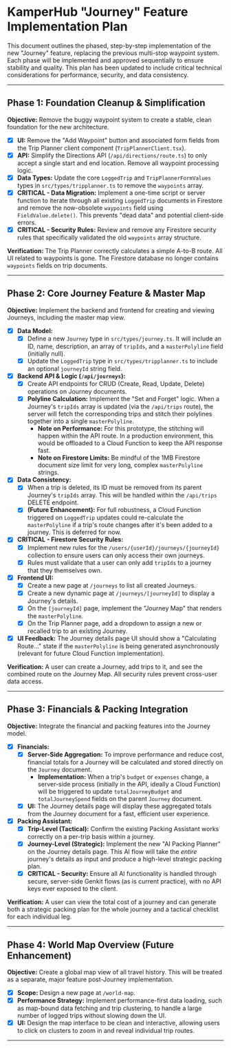 # KamperHub "Journey" Feature Implementation Plan

This document outlines the phased, step-by-step implementation of the new "Journey" feature, replacing the previous multi-stop waypoint system. Each phase will be implemented and approved sequentially to ensure stability and quality. This plan has been updated to include critical technical considerations for performance, security, and data consistency.

---

## **Phase 1: Foundation Cleanup & Simplification**

**Objective:** Remove the buggy waypoint system to create a stable, clean foundation for the new architecture.

-   [x] **UI:** Remove the "Add Waypoint" button and associated form fields from the Trip Planner client component (`TripPlannerClient.tsx`).
-   [x] **API:** Simplify the Directions API (`/api/directions/route.ts`) to only accept a single start and end location. Remove all waypoint processing logic.
-   [x] **Data Types:** Update the core `LoggedTrip` and `TripPlannerFormValues` types in `src/types/tripplanner.ts` to remove the `waypoints` array.
-   [x] **CRITICAL - Data Migration:** Implement a one-time script or server function to iterate through all existing `LoggedTrip` documents in Firestore and remove the now-obsolete `waypoints` field using `FieldValue.delete()`. This prevents "dead data" and potential client-side errors.
-   [x] **CRITICAL - Security Rules:** Review and remove any Firestore security rules that specifically validated the old `waypoints` array structure.

**Verification:** The Trip Planner correctly calculates a simple A-to-B route. All UI related to waypoints is gone. The Firestore database no longer contains `waypoints` fields on trip documents.

---

## **Phase 2: Core Journey Feature & Master Map**

**Objective:** Implement the backend and frontend for creating and viewing Journeys, including the master map view.

-   [x] **Data Model:**
    -   [x] Define a new `Journey` type in `src/types/journey.ts`. It will include an ID, name, description, an array of `tripIds`, and a `masterPolyline` field (initially null).
    -   [x] Update the `LoggedTrip` type in `src/types/tripplanner.ts` to include an optional `journeyId` string field.
-   [x] **Backend API & Logic (`/api/journeys`):**
    -   [x] Create API endpoints for CRUD (Create, Read, Update, Delete) operations on Journey documents.
    -   [x] **Polyline Calculation:** Implement the "Set and Forget" logic. When a Journey's `tripIds` array is updated (via the `/api/trips` route), the server will fetch the corresponding trips and stitch their polylines together into a single `masterPolyline`.
        -   **Note on Performance:** For this prototype, the stitching will happen within the API route. In a production environment, this would be offloaded to a Cloud Function to keep the API response fast.
        -   **Note on Firestore Limits:** Be mindful of the 1MB Firestore document size limit for very long, complex `masterPolyline` strings.
-   [x] **Data Consistency:**
    -   [x] When a trip is deleted, its ID must be removed from its parent Journey's `tripIds` array. This will be handled within the `/api/trips` DELETE endpoint.
    -   [x] **(Future Enhancement):** For full robustness, a Cloud Function triggered on `LoggedTrip` updates could re-calculate the `masterPolyline` if a trip's route changes after it's been added to a journey. This is deferred for now.
-   [x] **CRITICAL - Firestore Security Rules:**
    -   [x] Implement new rules for the `/users/{userId}/journeys/{journeyId}` collection to ensure users can only access their own journeys.
    -   [x] Rules must validate that a user can only add `tripIds` to a journey that they themselves own.
-   [x] **Frontend UI:**
    -   [x] Create a new page at `/journeys` to list all created Journeys.
    -   [x] Create a new dynamic page at `/journeys/[journeyId]` to display a Journey's details.
    -   [x] On the `[journeyId]` page, implement the "Journey Map" that renders the `masterPolyline`.
    -   [x] On the Trip Planner page, add a dropdown to assign a new or recalled trip to an existing Journey.
-   [x] **UI Feedback:** The Journey details page UI should show a "Calculating Route..." state if the `masterPolyline` is being generated asynchronously (relevant for future Cloud Function implementation).

**Verification:** A user can create a Journey, add trips to it, and see the combined route on the Journey Map. All security rules prevent cross-user data access.

---

## **Phase 3: Financials & Packing Integration**

**Objective:** Integrate the financial and packing features into the Journey model.

-   [x] **Financials:**
    -   [x] **Server-Side Aggregation:** To improve performance and reduce cost, financial totals for a Journey will be calculated and stored directly on the `Journey` document.
        -   **Implementation:** When a trip's `budget` or `expenses` change, a server-side process (initially in the API, ideally a Cloud Function) will be triggered to update `totalJourneyBudget` and `totalJourneySpend` fields on the parent `Journey` document.
    -   [x] **UI:** The Journey details page will display these aggregated totals from the Journey document for a fast, efficient user experience.
-   [x] **Packing Assistant:**
    -   [x] **Trip-Level (Tactical):** Confirm the existing Packing Assistant works correctly on a per-trip basis within a journey.
    -   [x] **Journey-Level (Strategic):** Implement the new "AI Packing Planner" on the Journey details page. This AI flow will take the *entire* journey's details as input and produce a high-level strategic packing plan.
    -   [x] **CRITICAL - Security:** Ensure all AI functionality is handled through secure, server-side Genkit flows (as is current practice), with no API keys ever exposed to the client.

**Verification:** A user can view the total cost of a journey and can generate both a strategic packing plan for the whole journey and a tactical checklist for each individual leg.

---

## **Phase 4: World Map Overview (Future Enhancement)**

**Objective:** Create a global map view of all travel history. This will be treated as a separate, major feature post-Journey implementation.

-   [x] **Scope:** Design a new page at `/world-map`.
-   [x] **Performance Strategy:** Implement performance-first data loading, such as map-bound data fetching and trip clustering, to handle a large number of logged trips without slowing down the UI.
-   [x] **UI:** Design the map interface to be clean and interactive, allowing users to click on clusters to zoom in and reveal individual trip routes.

---
